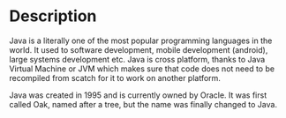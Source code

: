 # Description

Java is a literally one of the most popular programming languages in the world. It used to software development, mobile development (android),
large systems development etc. Java is cross platform, thanks to Java Virtual Machine or JVM which makes sure that code does not need to be 
recompiled from scatch for it to work on another platform.

Java was created in 1995 and is currently owned by Oracle. It was first called Oak, named after a tree, but the name was finally changed to Java.

